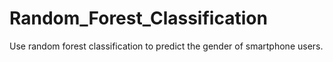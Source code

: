 # Random_Forest_Classification
Use random forest classification to predict the gender of smartphone users.
